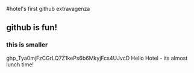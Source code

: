 #hotel's first github extravagenza

## github is fun!

### this is smaller
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
Hello Hotel - its almost lunch time!